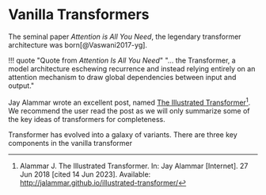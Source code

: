 # Vanilla Transformers

The seminal paper *Attention is All You Need*, the legendary transformer architecture was born[@Vaswani2017-yg].

!!! quote "Quote from *Attention Is All You Need*"
    "... the Transformer, a model architecture eschewing recurrence and instead relying entirely on an attention mechanism to draw global dependencies between input and output."

Jay Alammar wrote an excellent post, named [The Illustrated Transformer](http://jalammar.github.io/illustrated-transformer/)[^illustrated_transformer]. We recommend the user read the post as we will only summarize some of the key ideas of transformers for completeness.

Transformer has evolved into a galaxy of variants. There are three key components in the vanilla transformer

[^illustrated_transformer]: Alammar J. The Illustrated Transformer. In: Jay Alammar [Internet]. 27 Jun 2018 [cited 14 Jun 2023]. Available: http://jalammar.github.io/illustrated-transformer/

